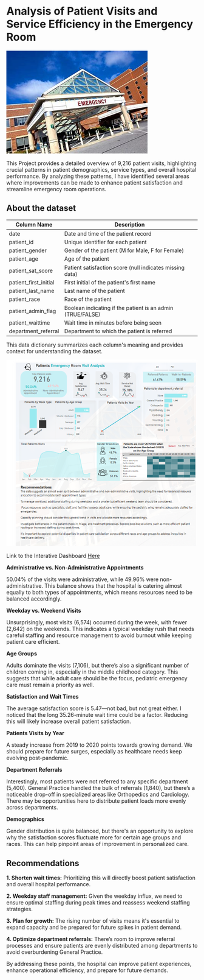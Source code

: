 # Analysis of Patient Visits and Service Efficiency in the Emergency Room

![](Emergency_Picture.jpeg)

This Project provides a detailed overview of 9,216 patient visits, highlighting crucial patterns in patient demographics, service types, and overall hospital performance. By analyzing these patterns, I have identified several areas where improvements can be made to enhance patient satisfaction and streamline emergency room operations.

## About the dataset

| Column Name         | Description                                            |
|---------------------|--------------------------------------------------------|
| date                | Date and time of the patient record                     |
| patient_id          | Unique identifier for each patient                      |
| patient_gender      | Gender of the patient (M for Male, F for Female)        |
| patient_age         | Age of the patient                                      |
| patient_sat_score   | Patient satisfaction score (null indicates missing data)|
| patient_first_initial | First initial of the patient's first name               |
| patient_last_name   | Last name of the patient                                |
| patient_race        | Race of the patient                                     |
| patient_admin_flag  | Boolean indicating if the patient is an admin (TRUE/FALSE)|
| patient_waittime    | Wait time in minutes before being seen                  |
| department_referral | Department to which the patient is referred             |

This data dictionary summarizes each column's meaning and provides context for understanding the dataset.

![](Emergency_visit_dashboard.png)

Link to the Interative Dashboard [Here](https://app.powerbi.com/view?r=eyJrIjoiNzZiNjIwODEtZmM5NS00MGRmLWExNmItMDIxMTgyYmQwYjM2IiwidCI6ImRmODY3OWNkLWE4MGUtNDVkOC05OWFjLWM4M2VkN2ZmOTVhMCJ9)

**Administrative vs. Non-Administrative Appointments**

50.04% of the visits were administrative, while 49.96% were non-administrative. This balance shows that the hospital is catering almost equally to both types of appointments, which means resources need to be balanced accordingly.

**Weekday vs. Weekend Visits**

Unsurprisingly, most visits (6,574) occurred during the week, with fewer (2,642) on the weekends. This indicates a typical weekday rush that needs careful staffing and resource management to avoid burnout while keeping patient care efficient.

**Age Groups**

Adults dominate the visits (7,106), but there’s also a significant number of children coming in, especially in the middle childhood category. This suggests that while adult care should be the focus, pediatric emergency care must remain a priority as well.

**Satisfaction and Wait Times**

The average satisfaction score is 5.47—not bad, but not great either. I noticed that the long 35.26-minute wait time could be a factor. Reducing this will likely increase overall patient satisfaction.

**Patients Visits by Year**

A steady increase from 2019 to 2020 points towards growing demand. We should prepare for future surges, especially as healthcare needs keep evolving post-pandemic.

**Department Referrals**

Interestingly, most patients were not referred to any specific department (5,400). General Practice handled the bulk of referrals (1,840), but there’s a noticeable drop-off in specialized areas like Orthopedics and Cardiology. There may be opportunities here to distribute patient loads more evenly across departments.

**Demographics**

Gender distribution is quite balanced, but there's an opportunity to explore why the satisfaction scores fluctuate more for certain age groups and races. This can help pinpoint areas of improvement in personalized care.

## Recommendations

**1. Shorten wait times:** Prioritizing this will directly boost patient satisfaction and overall hospital performance.

**2. Weekday staff management:** Given the weekday influx, we need to ensure optimal staffing during peak times and reassess weekend staffing strategies.

**3. Plan for growth:** The rising number of visits means it's essential to expand capacity and be prepared for future spikes in patient demand.

**4. Optimize department referrals:** There’s room to improve referral processes and ensure patients are evenly distributed among departments to avoid overburdening General 
Practice.

By addressing these points, the hospital can improve patient experiences, enhance operational efficiency, and prepare for future demands.
